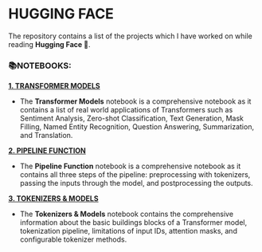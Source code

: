 # **HUGGING FACE**

The repository contains a list of the projects which I have worked on while reading **Hugging Face 🤗**. 

### **📚NOTEBOOKS:**

[**1. TRANSFORMER MODELS**](https://github.com/ThinamXx/HuggingFace/tree/main/01.%20Transformer%20Models)
- The **Transformer Models** notebook is a comprehensive notebook as it contains a list of real world applications of Transformers such as Sentiment Analysis, Zero-shot Classification, Text Generation, Mask Filling, Named Entity Recognition, Question Answering, Summarization, and Translation.

[**2. PIPELINE FUNCTION**](https://github.com/ThinamXx/HuggingFace/tree/main/02.%20Pipeline%20Function)
- The **Pipeline Function** notebook is a comprehensive notebook as it contains all three steps of the pipeline: preprocessing with tokenizers, passing the inputs through the model, and postprocessing the outputs.

[**3. TOKENIZERS & MODELS**](https://github.com/ThinamXx/HuggingFace/tree/main/03.%20Tokenizers%20%26%20Models)
- The **Tokenizers & Models** notebook contains the comprehensive information about the basic buildings blocks of a Transformer model, tokenization pipeline, limitations of input IDs, attention masks, and configurable tokenizer methods.

